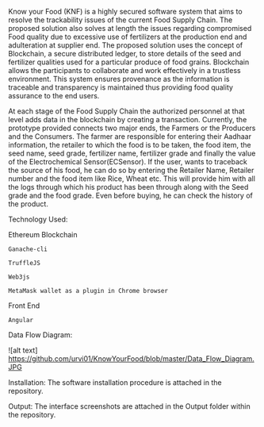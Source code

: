Know your Food (KNF) is a highly secured software system that aims to resolve the trackability issues of the current Food Supply Chain.
The proposed solution also solves at length the issues regarding compromised Food quality due to excessive use of fertilizers at the production end and adulteration at supplier end.
The proposed solution uses the concept of Blockchain, a secure distributed ledger, to store details of the seed and fertilizer qualities used for a particular produce of food grains. Blockchain allows the participants to collaborate and work effectively in a trustless environment. This system ensures provenance as the information is traceable and transparency is maintained thus providing food quality assurance to the end users.

At each stage of the Food Supply Chain the authorized personnel at that level adds data in the blockchain by creating a transaction. Currently, the prototype provided connects two major ends, the Farmers or the Producers and the Consumers. The farmer are responsible for entering their Aadhaar information, the retailer to which the food is to be taken, the food item, the seed name,  seed grade, fertilizer name, fertilizer grade and finally the value of the Electrochemical Sensor(ECSensor). If the user, wants to traceback the source of his food, he can do so by entering the Retailer Name, Retailer number and the food item like Rice, Wheat etc. This will provide him with all the logs through which his product has been through along with the Seed grade and the food grade. Even before buying, he can check the history of the product. 

Technology Used:

Ethereum Blockchain

    Ganache-cli
    
    TruffleJS
    
    Web3js
    
    MetaMask wallet as a plugin in Chrome browser

Front End

    Angular 

Data Flow Diagram:

![alt text] https://github.com/urvi01/KnowYourFood/blob/master/Data_Flow_Diagram.JPG

Installation:
The software installation procedure is attached in the repository.

Output:
The interface screenshots are attached in the Output folder within the repository.


